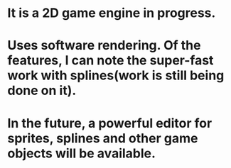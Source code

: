 # It is a 2D game engine in progress. 
# Uses software rendering. Of the features, I can note the super-fast work with splines(work is still being done on it). 
# In the future, a powerful editor for sprites, splines and other game objects will be available.
